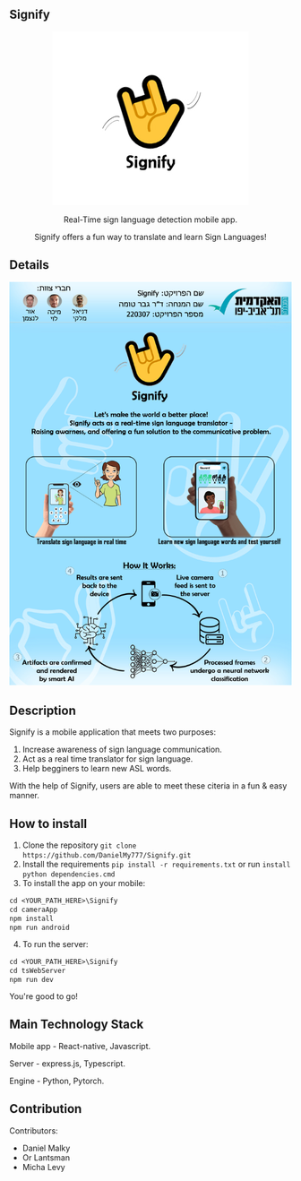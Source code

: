 ## Signify

<p align="center">
  <img src="https://github.com/DanielMy777/Signify/blob/main/Documents/Signify%20Logo.jpg" alt="LOGO"/>
</p>

<p align="center">
Real-Time sign language detection mobile app.
  </p>

<p align="center">
Signify offers a fun way to translate and learn Sign Languages!
  </p>

## Details

![POSTER](https://github.com/DanielMy777/Signify/blob/main/Documents/Signify%20Poster.jpg)


## Description

Signify is a mobile application that meets two purposes:
  
  1. Increase awareness of sign language communication.
  2. Act as a real time translator for sign language.
  3. Help begginers to learn new ASL words.
 
With the help of Signify, users are able to meet these citeria in a fun & easy manner.


## How to install
1. Clone the repository ``` git clone https://github.com/DanielMy777/Signify.git ```
2. Install the requirements ``` pip install -r requirements.txt ``` or run ``` install python dependencies.cmd ```
3. To install the app on your mobile:
```
cd <YOUR_PATH_HERE>\Signify
cd cameraApp
npm install
npm run android
```
4. To run the server:
```
cd <YOUR_PATH_HERE>\Signify
cd tsWebServer
npm run dev
```

You're good to go!


## Main Technology Stack

Mobile app - React-native, Javascript.

Server - express.js, Typescript.

Engine - Python, Pytorch.
                      


## Contribution

Contributors:
- Daniel Malky
- Or Lantsman
- Micha Levy
